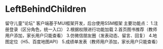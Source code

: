 # LeftBehindChildren
留守儿童"论坛"
客户端基于MUI框架开发，后台使用SSM框架
主要功能点：
1.注册登录（区分角色，统一入口）
2.根据权限进行功能加载
2.首页图书推荐（教师用户添加，家长用户只能查看）
3.仿微信朋友圈（发表动态、留言、回复）
4.地图定位（H5、百度地图API）
5.成绩单发表（教师用户添加，家长用户只能查看）
